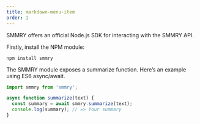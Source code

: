 ```yaml
---
title: markdown-menu-item
order: 1
---
```


SMMRY offers an official Node.js SDK for interacting with the SMMRY API.

Firstly, install the NPM module:

```shell
npm install smmry
```

The SMMRY module exposes a summarize function. Here’s an example using ES6 async/await.

```js
import smmry from 'smmry';

async function summarize(text) {
  const summary = await smmry.summarize(text);
  console.log(summary); // => Your summary
}
```
